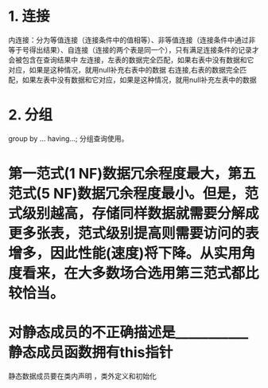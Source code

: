 # 1. 连接
内连接：分为等值连接（连接条件中的值相等）、非等值连接（连接条件中通过非等于号得出结果）、自连接（连接的两个表是同一个），只有满足连接条件的记录才会被包含在查询结果中
左连接，左表的数据完全匹配，如果右表中没有数据和它对应，如果是这种情况，就用null补充右表中的数据
右连接,右表的数据完全匹配，如果左表中没有数据和它对应，如果是这种情况，就用null补充左表中的数据
# 2. 分组
group by ... having...;
分组查询使用。
# 第一范式(1 NF)数据冗余程度最大，第五范式(5 NF)数据冗余程度最小。但是，范式级别越高，存储同样数据就需要分解成更多张表，范式级别提高则需要访问的表增多，因此性能(速度)将下降。从实用角度看来，在大多数场合选用第三范式都比较恰当。

# 对静态成员的不正确描述是___________静态成员函数拥有this指针
静态数据成员要在类内声明 ，类外定义和初始化 